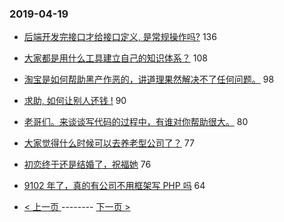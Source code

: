 ### 2019-04-19 
- [后端开发完接口才给接口定义, 是常规操作吗?](https://www.v2ex.com/t/556593) 136
- [大家都是用什么工具建立自己的知识体系？](https://www.v2ex.com/t/556663) 108
- [淘宝是如何帮助黑产作恶的，讲道理果然解决不了任何问题。](https://www.v2ex.com/t/556673) 98
- [求助, 如何让别人还钱 !](https://www.v2ex.com/t/556664) 90
- [老哥们。来谈谈写代码的过程中，有谁对你帮助很大。](https://www.v2ex.com/t/556642) 80
- [大家觉得什么时候可以去养老型公司了？](https://www.v2ex.com/t/556586) 77
- [初恋终于还是结婚了，祝福她](https://www.v2ex.com/t/556579) 76
- [9102 年了，真的有公司不用框架写 PHP 吗](https://www.v2ex.com/t/556699) 64 

- [ < 上一页 ](https://github.com/able8/v2ex-hot-record/blob/master/2019-04-18.md) -------- [ 下一页 > ](https://github.com/able8/v2ex-hot-record/blob/master/2019-04-20.md)
